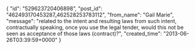  {
   "id": "529623720406898",
   "post_id": "462493170453287_462528253783112",
   "from_name": "Gail Marie",
   "message": "related to the intent and resulting laws from such intent, contractually speaking, once  you use the legal tender, would this not be seen as acceptance of those laws (contract)?",
   "created_time": "2013-06-26T03:39:59+0000"
 }

